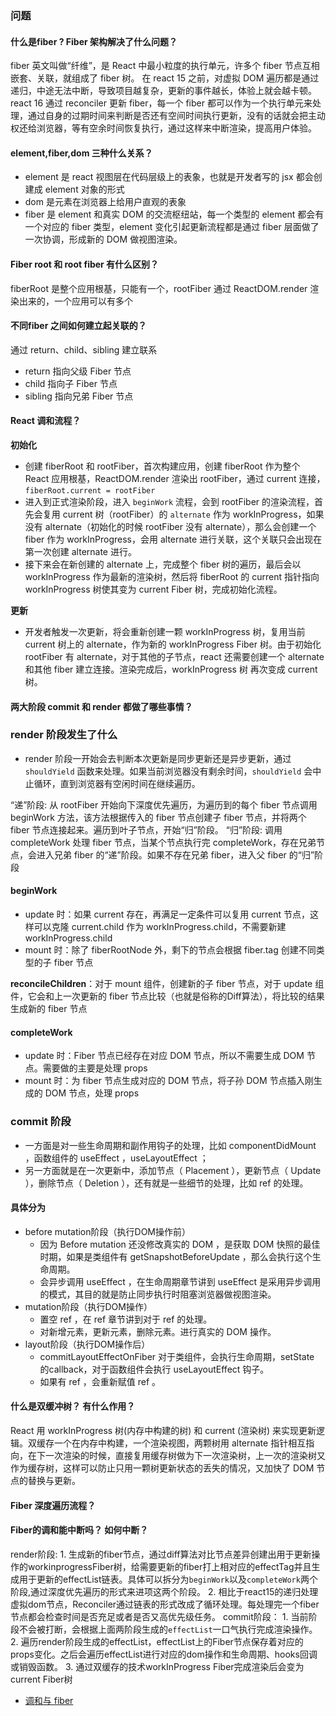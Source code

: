 


### 问题
#### 什么是fiber ? Fiber 架构解决了什么问题？
fiber 英文叫做“纤维”，是 React 中最小粒度的执行单元，许多个 fiber 节点互相嵌套、关联，就组成了 fiber 树。
在 react 15 之前，对虚拟 DOM 遍历都是通过递归，中途无法中断，导致项目越复杂，更新的事件越长，体验上就会越卡顿。
react 16 通过 reconciler 更新 fiber，每一个 fiber 都可以作为一个执行单元来处理，通过自身的过期时间来判断是否还有空间时间执行更新，没有的话就会把主动权还给浏览器，等有空余时间恢复执行，通过这样来中断渲染，提高用户体验。

#### element,fiber,dom 三种什么关系？
- element 是 react 视图层在代码层级上的表象，也就是开发者写的 jsx 都会创建成 element 对象的形式
- dom 是元素在浏览器上给用户直观的表象
- fiber 是 element 和真实 DOM 的交流枢纽站，每一个类型的 element 都会有一个对应的 fiber 类型，element 变化引起更新流程都是通过 fiber 层面做了一次协调，形成新的 DOM 做视图渲染。

#### Fiber root 和 root fiber 有什么区别？
fiberRoot 是整个应用根基，只能有一个，rootFiber 通过 ReactDOM.render 渲染出来的，一个应用可以有多个

#### 不同fiber 之间如何建立起关联的？
通过 return、child、sibling 建立联系

- return 指向父级 Fiber 节点
- child 指向子 Fiber 节点
- sibling 指向兄弟 Fiber 节点

#### React 调和流程？
**初始化**
- 创建 fiberRoot 和 rootFiber，首次构建应用，创建 fiberRoot 作为整个 React 应用根基，ReactDOM.render 渲染出 rootFiber，通过 current 连接，`fiberRoot.current = rootFiber`
- 进入到正式渲染阶段，进入 `beginWork` 流程，会到 rootFiber 的渲染流程，首先会复用 current 树（rootFiber）的 `alternate` 作为 workInProgress，如果没有 alternate（初始化的时候 rootFiber 没有 alternate），那么会创建一个 fiber 作为 workInProgress，会用 alternate 进行关联，这个关联只会出现在第一次创建 alternate 进行。
- 接下来会在新创建的 alternate 上，完成整个 fiber 树的遍历，最后会以 workInProgress 作为最新的渲染树，然后将 fiberRoot 的 current 指针指向 workInProgress 树使其变为 current Fiber 树，完成初始化流程。

**更新**
- 开发者触发一次更新，将会重新创建一颗 workInProgress 树，复用当前 current 树上的 alternate，作为新的 workInProgress Fiber 树。由于初始化 rootFiber 有 alternate，对于其他的子节点，react 还需要创建一个 alternate 和其他 fiber 建立连接。渲染完成后，workInProgress 树 再次变成 current 树。

#### 两大阶段 commit 和 render 都做了哪些事情？
### render 阶段发生了什么
- render 阶段一开始会去判断本次更新是同步更新还是异步更新，通过 `shouldYield` 函数来处理。如果当前浏览器没有剩余时间，`shouldYield` 会中止循环，直到浏览器有空闲时间在继续遍历。

“递”阶段: 从 rootFiber 开始向下深度优先遍历，为遍历到的每个 fiber 节点调用 beginWork 方法，该方法根据传入的 fiber 节点创建子 fiber 节点，并将两个 fiber 节点连接起来。遍历到叶子节点，开始“归”阶段。
“归”阶段: 调用 completeWork 处理 fiber 节点，当某个节点执行完 completeWork，存在兄弟节点，会进入兄弟 fiber 的“递”阶段。如果不存在兄弟 fiber，进入父 fiber 的“归”阶段

#### beginWork
- update 时：如果 current 存在，再满足一定条件可以复用 current 节点，这样可以克隆 current.child 作为 workInProgress.child，不需要新建 workInProgress.child
- mount 时：除了 fiberRootNode 外，剩下的节点会根据 fiber.tag 创建不同类型的子 fiber 节点

**reconcileChildren**：对于 mount 组件，创建新的子 fiber 节点，对于 update 组件，它会和上一次更新的 fiber 节点比较（也就是俗称的Diff算法），将比较的结果生成新的 fiber 节点

#### completeWork
- update 时：Fiber 节点已经存在对应 DOM 节点，所以不需要生成 DOM 节点。需要做的主要是处理 props
- mount 时：为 fiber 节点生成对应的 DOM 节点，将子孙 DOM 节点插入刚生成的 DOM 节点，处理 props

### commit 阶段
- 一方面是对一些生命周期和副作用钩子的处理，比如 componentDidMount ，函数组件的 useEffect ，useLayoutEffect ；
- 另一方面就是在一次更新中，添加节点（ Placement ），更新节点（ Update ），删除节点（ Deletion ），还有就是一些细节的处理，比如 ref 的处理。
#### 具体分为
- before mutation阶段（执行DOM操作前）
  - 因为 Before mutation 还没修改真实的 DOM ，是获取 DOM 快照的最佳时期，如果是类组件有 getSnapshotBeforeUpdate ，那么会执行这个生命周期。
  - 会异步调用 useEffect ，在生命周期章节讲到 useEffect 是采用异步调用的模式，其目的就是防止同步执行时阻塞浏览器做视图渲染。
- mutation阶段（执行DOM操作）
  - 置空 ref ，在 ref 章节讲到对于 ref 的处理。
  - 对新增元素，更新元素，删除元素。进行真实的 DOM 操作。
- layout阶段（执行DOM操作后）
  - commitLayoutEffectOnFiber 对于类组件，会执行生命周期，setState 的callback，对于函数组件会执行 useLayoutEffect 钩子。
  - 如果有 ref ，会重新赋值 ref 。



#### 什么是双缓冲树？ 有什么作用？
React 用 workInProgress 树(内存中构建的树) 和 current (渲染树) 来实现更新逻辑。双缓存一个在内存中构建，一个渲染视图，两颗树用 alternate 指针相互指向，在下一次渲染的时候，直接复用缓存树做为下一次渲染树，上一次的渲染树又作为缓存树，这样可以防止只用一颗树更新状态的丢失的情况，又加快了 DOM 节点的替换与更新。

#### Fiber 深度遍历流程？
#### Fiber的调和能中断吗？ 如何中断？


render阶段: 1. 生成新的fiber节点，通过diff算法对比节点差异创建出用于更新操作的workinprogressFiber树，给需要更新的fiber打上相对应的effectTag并且生成用于更新的effectList链表。具体可以拆分为`beginWork`以及`completeWork`两个阶段,通过深度优先遍历的形式来进项这两个阶段。 2. 相比于react15的递归处理虚拟dom节点，Reconciler通过链表的形式改成了循环处理。每处理完一个fiber节点都会检查时间是否充足或者是否又高优先级任务。 commit阶段： 1. 当前阶段不会被打断，会根据上面两阶段生成的`effectList`一口气执行完成渲染操作。 2. 遍历render阶段生成的effectList，effectList上的Fiber节点保存着对应的props变化。之后会遍历effectList进行对应的dom操作和生命周期、hooks回调或销毁函数。 3. 通过双缓存的技术workInProgress Fiber完成渲染后会变为current Fiber树


- [调和与 fiber](https://juejin.cn/book/6945998773818490884/section/6959902333199351816)
